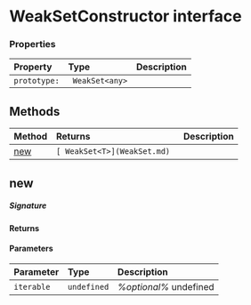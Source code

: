 # WeakSetConstructor interface





### Properties

| Property	   | Type	| Description|
|:-------------|:-------|:-----------|
|`prototype:`      |` WeakSet<any>` |  |




## Methods

| Method	   |  Returns	| Description|
|:-------------|:-------|:-----------|
|[new](#new)      | `[ WeakSet<T>](WeakSet.md) `|  |



## new



##### Signature

#### Returns

#### Parameters


| Parameter	   | Type    | Description |
|:-------------|:---------------|:------------|
| `iterable `    | `undefined` | _%optional%_ undefined |

